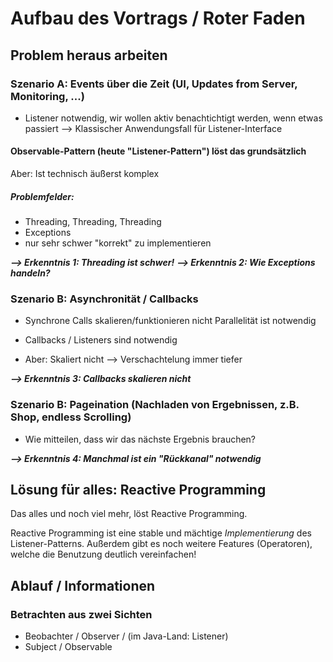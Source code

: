 # Aufbau des Vortrags / Roter Faden

## Problem heraus arbeiten


### Szenario A: Events über die Zeit (UI, Updates from Server, Monitoring, ...)

* Listener notwendig, wir wollen aktiv benachtichtigt werden, wenn etwas passiert
--> Klassischer Anwendungsfall für Listener-Interface

#### Observable-Pattern (heute "Listener-Pattern") löst das grundsätzlich
Aber: Ist technisch äußerst komplex

##### Problemfelder: 
* Threading, Threading, Threading
* Exceptions
* nur sehr schwer "korrekt" zu implementieren


***--> Erkenntnis 1: Threading ist schwer!***
***--> Erkenntnis 2: Wie Exceptions handeln?***


### Szenario B: Asynchronität / Callbacks

* Synchrone Calls skalieren/funktionieren nicht
Parallelität ist notwendig

* Callbacks / Listeners sind notwendig
* Aber: Skaliert nicht --> Verschachtelung immer tiefer

***--> Erkenntnis 3: Callbacks skalieren nicht***


### Szenario B: Pageination (Nachladen von Ergebnissen, z.B. Shop, endless Scrolling)

* Wie mitteilen, dass wir das nächste Ergebnis brauchen? 

***--> Erkenntnis 4: Manchmal ist ein "Rückkanal" notwendig***


## Lösung für alles: Reactive Programming

Das alles und noch viel mehr, löst Reactive Programming.

Reactive Programming ist eine stable und mächtige *Implementierung* des Listener-Patterns.
Außerdem gibt es noch weitere Features (Operatoren), welche die Benutzung deutlich vereinfachen! 



## Ablauf / Informationen

### Betrachten aus zwei Sichten

* Beobachter / Observer / (im Java-Land: Listener)
* Subject / Observable
